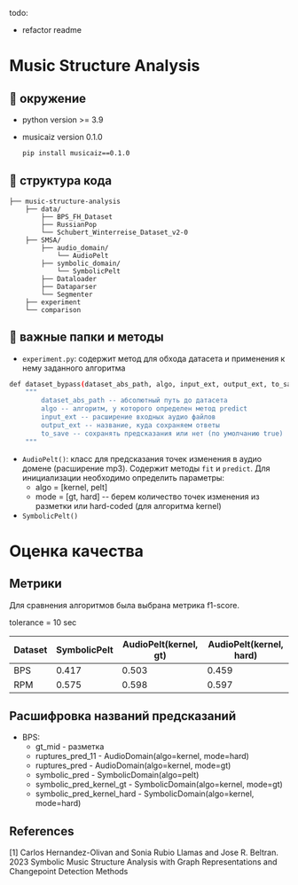 todo:
- refactor readme

# Music Structure Analysis
## 💎 окружение
- python version >= 3.9
- musicaiz version 0.1.0

  ```bash
  pip install musicaiz==0.1.0
  ```

## 💎 структура кода
```
├── music-structure-analysis                
    ├── data/
        ├── BPS_FH_Dataset
        ├── RussianPop
        └── Schubert_Winterreise_Dataset_v2-0
    ├── SMSA/      
        ├── audio_domain/
            └── AudioPelt
        ├── symbolic_domain/
            └── SymbolicPelt       
        ├── Dataloader
        ├── Dataparser
        └── Segmenter
    ├── experiment        
    └── comparison          
```

## 💎 важные папки и методы

- `experiment.py`: содержит метод для обхода датасета и применения к нему заданного алгоритма
```bash
def dataset_bypass(dataset_abs_path, algo, input_ext, output_ext, to_save=True):
    """
        dataset_abs_path -- абсолютный путь до датасета
        algo -- алгоритм, у которого определен метод predict
        input_ext -- расширение входных аудио файлов
        output_ext -- название, куда сохраняем ответы
        to_save -- сохранять предсказания или нет (по умолчанию true)
    """
```
- `AudioPelt()`: класс для предсказания точек изменения в аудио домене (расширение mp3). Cодержит методы `fit` и `predict`. Для инициализации необходимо определить параметры:
  - algo = [kernel, pelt]
  - mode = [gt, hard] -- берем количество точек изменения из разметки или hard-coded (для алгоритма kernel)
- `SymbolicPelt()`



# Оценка качества
## Метрики

Для сравнения алгоритмов была выбрана метрика f1-score.

tolerance = 10 sec

| Dataset  | SymbolicPelt | AudioPelt(kernel, gt) |  AudioPelt(kernel, hard) |
|----------|--------------|-----------------------|--------------------------|
|   BPS    |    0.417     | 0.503                 | 0.459                    |
|  RPM     | 0.575        | 0.598                 | 0.597                    |


## Расшифровка названий предсказаний
- BPS: 
  - gt_mid - разметка
  - ruptures_pred_11 - AudioDomain(algo=kernel, mode=hard)
  - ruptures_pred - AudioDomain(algo=kernel, mode=gt)
  - symbolic_pred - SymbolicDomain(algo=pelt)
  - symbolic_pred_kernel_gt - SymbolicDomain(algo=kernel, mode=gt)
  - symbolic_pred_kernel_hard - SymbolicDomain(algo=kernel, mode=hard)

## References
<a id="1">[1]</a> 
Carlos Hernandez-Olivan and Sonia Rubio Llamas and Jose R. Beltran. 2023
Symbolic Music Structure Analysis with Graph Representations and Changepoint Detection Methods



